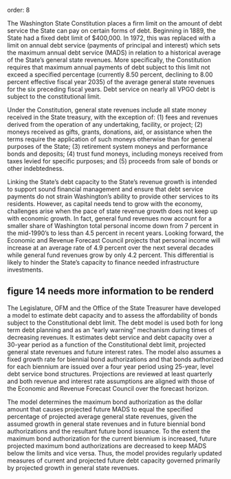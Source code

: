 order: 8

The Washington State Constitution places a firm limit on the amount of debt service the State can pay on certain forms of debt.  Beginning in 1889, the State had a fixed debt limit of $400,000. In 1972, this was replaced with a limit on annual debt service (payments of principal and interest) which sets the maximum annual debt service (MADS) in relation to a historical average of the State’s general state revenues.  More specifically, the Constitution requires that maximum annual payments of debt subject to this limit not exceed a specified percentage (currently 8.50 percent, declining to 8.00 percent effective fiscal year 2035) of the average general state revenues for the six preceding fiscal years. Debt service on nearly all VPGO debt is subject to the constitutional limit.

Under the Constitution, general state revenues include all state money received in the State treasury, with the exception of:  (1) fees and revenues derived from the operation of any undertaking, facility, or project; (2) moneys received as gifts, grants, donations, aid, or assistance when the terms require the application of such moneys otherwise than for general purposes of the State; (3) retirement system moneys and performance bonds and deposits; (4) trust fund moneys, including moneys received from taxes levied for specific purposes; and (5) proceeds from sale of bonds or other indebtedness.

Linking the State’s debt capacity to the State’s revenue growth is intended to support sound financial management and ensure that debt service payments do not strain Washington’s ability to provide other services to its residents. However, as capital needs tend to grow with the economy, challenges arise when the pace of state revenue growth does not keep up with economic growth. In fact, general fund revenues now account for a smaller share of Washington total personal income down from 7 percent in the mid-1990’s to less than 4.5 percent in recent years. Looking forward, the Economic and Revenue Forecast Council projects that personal income will increase at an average rate of 4.9 percent over the next several decades while general fund revenues grow by only 4.2 percent. This differential is likely to hinder the State’s capacity to finance needed infrastructure investments.

## figure 14 needs more information to be renderd

The Legislature, OFM and the Office of the State Treasurer have developed a model to estimate debt capacity and to assess the affordability of bonds subject to the Constitutional debt limit.  The debt model is used both for long term debt planning and as an “early warning” mechanism during times of decreasing revenues. It estimates debt service and debt capacity over a 30-year period as a function of the Constitutional debt limit, projected general state revenues and future interest rates. The model also assumes a fixed growth rate for biennial bond authorizations and that bonds authorized for each biennium are issued over a four year period using 25-year, level debt service bond structures.  Projections are reviewed at least quarterly and both revenue and interest rate assumptions are aligned with those of the Economic and Revenue Forecast Council over the forecast horizon.

The model determines the maximum bond authorization as the dollar amount that causes projected future MADS to equal the specified percentage of projected average general state revenues, given the assumed growth in general state revenues and in future biennial bond authorizations and the resultant future bond issuance.  To the extent the maximum bond authorization for the current biennium is increased, future projected maximum bond authorizations are decreased to keep MADS below the limits and vice versa.  Thus, the model provides regularly updated measures of current and projected future debt capacity governed primarily by projected growth in general state revenues.
